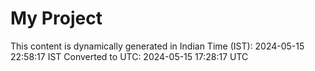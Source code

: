 # My Project

This content is dynamically generated in Indian Time (IST): 2024-05-15 22:58:17 IST
Converted to UTC: 2024-05-15 17:28:17 UTC
